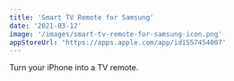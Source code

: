 ```yaml
---
title: 'Smart TV Remote for Samsung'
date: '2021-03-12'
image: '/images/smart-tv-remote-for-samsung-icon.png'
appStoreUrl: 'https://apps.apple.com/app/id1557454007'
---
```


Turn your iPhone into a TV remote.